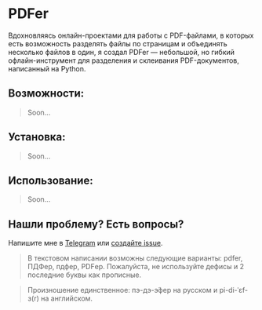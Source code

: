 # PDFer

Вдохновляясь онлайн-проектами для работы с PDF-файлами, в которых есть возможность разделять файлы по страницам и объединять несколько файлов в один, я создал PDFer — небольшой, но гибкий офлайн-инструмент для разделения и склеивания PDF-документов, написанный на Python.

## Возможности:
> Soon...

## Установка:
> Soon...

## Использование:
> Soon...

## Нашли проблему? Есть вопросы?
Напишите мне в [Telegram](https://t.me/pavetranquil) или [создайте issue](https://github.com/PaveTranquil/pdfer/issues/new/choose).


> В текстовом написании возможны следующие варианты: pdfer, ПДФер, пдфер, PDFер.
> Пожалуйста, не используйте дефисы и 2 последние буквы как прописные.  

> Произношение единственное: пэ-дэ-э́фер на русском и pi-di-ˈɛf-ɜ(r) на английском.
